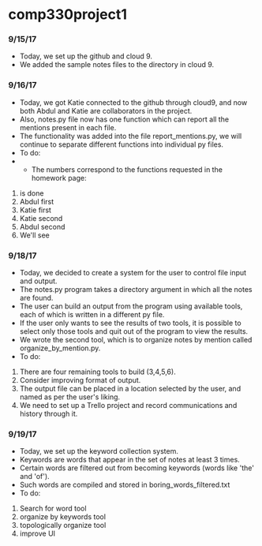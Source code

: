 # comp330project1

### 9/15/17
+ Today, we set up the github and cloud 9.
+ We added the sample notes files to the directory in cloud 9.

### 9/16/17
+ Today, we got Katie connected to the github through cloud9, and now both Abdul and Katie are collaborators in the project. 
+ Also, notes.py file now has one function which can report all the mentions present in each file.
+ The functionality was added into the file report_mentions.py, we will continue to separate different functions into individual py files.
+ To do:
+ + The numbers correspond to the functions requested in the homework page:
1. is done
2. Abdul first
3. Katie first
4. Katie second
5. Abdul second
6. We'll see

### 9/18/17
+ Today, we decided to create a system for the user to control file input and output.
+ The notes.py program takes a directory argument in which all the notes are found.
+ The user can build an output from the program using available tools, each of which is written in a different py file.
+ If the user only wants to see the results of two tools, 
it is possible to select only those tools and quit out of the program to view the results.
+ We wrote the second tool, which is to organize notes by mention called organize_by_mention.py.
+ To do:
1. There are four remaining tools to build (3,4,5,6).
2. Consider improving format of output.
3. The output file can be placed in a location selected by the user, and named as per the user's liking.
4. We need to set up a Trello project and record communications and history through it.

### 9/19/17
+ Today, we set up the keyword collection system.
+ Keywords are words that appear in the set of notes at least 3 times.
+ Certain words are filtered out from becoming keywords (words like 'the' and 'of').
+ Such words are compiled and stored in boring_words_filtered.txt
+ To do:
1. Search for word tool
2. organize by keywords tool
3. topologically organize tool
4. improve UI

